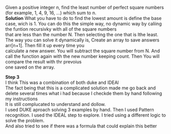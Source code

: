 Given a positive integer n, find the least number of perfect square numbers (for example, 1, 4, 9, 16, ...) which sum to n.    
**Solution**
What you have to do to find the lowest amount is define the base case, wich is 1. You can do this the simple way, no dynamic way by caliing the funtion recursivky with all of the square numbers  
that are less than the number N. Then selecting the one that is lthe least. The way you can solve it dynamically is, Create an array to save answers arr[n+1]. Then fill it up every time you  
calculate a new answer. You will subtract the square number from N. And call the function again with the new number keeping count. Then You will compare the result with thr prevoius  
one saved on the array.

**Step 3**  
I think This was a combination of both duke and IDEAl  
The fact being that this is a complicated solution made me go back and delete several times what i had because I checkde them by hand following my instructions  
It is still complucated to understand and dollow.  
I used DUKE aproach solving 3 examples by hand. Then I used Pattern recognition. I used the IDEAL step to explore.  I tried using a different logic to solve the problem.  
And also tried to see if there was a formula that could explain this better
